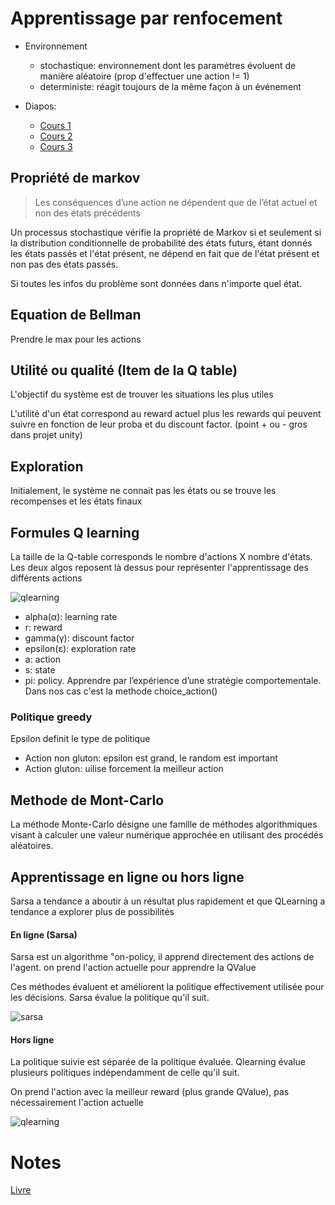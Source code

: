 # Apprentissage par renfocement

- Environnement
    - stochastique: environnement dont les paramètres évoluent de manière aléatoire (prop d'effectuer une action != 1)
    - deterministe: réagit toujours de la même façon à un événement

- Diapos:
    - [Cours 1](https://docs.google.com/presentation/d/1YFeBtXoECruUklXCQTe8olgPqZTGmHQZ9vqrSOANhGk/edit#slide=id.g63da1a4385_0_0)
    - [Cours 2](https://docs.google.com/presentation/d/1ZqeG_44t_xtVw3QNd5bP4sE01DF6hlRkilfb316y9rY/edit#slide=id.g63da1a4385_0_0)
    - [Cours 3](https://docs.google.com/presentation/d/1JVoq354kPodTtU51rCA7MWXeXMR2mr0OdXsHpbMCvWM/edit#slide=id.g63da1a4385_0_0)

## Propriété de markov

> Les conséquences d’une action ne dépendent que de l’état actuel et non des états précédents

Un processus stochastique vérifie la propriété de Markov si et seulement si la distribution conditionnelle de 
probabilité des états futurs, étant donnés les états passés et l'état présent, ne dépend en fait que de l'état présent 
et non pas des états passés.

Si toutes les infos du problème sont données dans n'importe quel état.

## Equation de Bellman

Prendre le max pour les actions

## Utilité ou qualité (Item de la Q table)

L'objectif du système est de trouver les situations les plus utiles

L'utilité d'un état correspond au reward actuel plus les rewards qui peuvent suivre en fonction de leur proba et du discount factor. 
(point + ou - gros dans projet unity)

## Exploration

Initialement, le système ne connait pas les états ou se trouve les recompenses et les états finaux

## Formules Q learning

La taille de la Q-table corresponds le nombre d'actions X nombre d'états. 
Les deux algos reposent là dessus pour représenter l'apprentissage des différents actions


![qlearning](https://media.discordapp.net/attachments/644672581319786500/649003129731284993/unknown.png?width=400&height=32)

- alpha(α): learning rate
- r: reward
- gamma(γ): discount factor
- epsilon(ε): exploration rate
- a: action
- s: state
- pi: policy. Apprendre par l’expérience d’une stratégie comportementale. Dans nos cas c'est la methode choice_action()

### Politique greedy

Epsilon definit le type de politique
- Action non gluton: epsilon est grand, le random est important
- Action gluton: uilise forcement la meilleur action

## Methode de Mont-Carlo

La méthode Monte-Carlo désigne une famille de méthodes algorithmiques visant à calculer une valeur numérique approchée 
en utilisant des procédés aléatoires.

## Apprentissage en ligne ou hors ligne

Sarsa a tendance a aboutir à un résultat plus rapidement et que QLearning a tendance a explorer plus de possibilités

#### En ligne (Sarsa)
Sarsa est un algorithme "on-policy, il apprend directement des actions de l'agent. on prend l'action actuelle pour apprendre la QValue
    
Ces méthodes évaluent et améliorent la politique effectivement utilisée pour les décisions. Sarsa évalue la politique
 qu'il suit.
 
![sarsa](https://media.discordapp.net/attachments/644672581319786500/649003059350994962/unknown.png?width=400&height=30)

#### Hors ligne
La politique suivie est séparée de la politique évaluée. Qlearning évalue plusieurs politiques indépendamment de 
celle qu'il suit. 

On prend l'action avec la meilleur reward (plus grande QValue), pas nécessairement l'action actuelle

![qlearning](https://media.discordapp.net/attachments/644672581319786500/649003129731284993/unknown.png?width=400&height=32)

# Notes

[Livre](http://incompleteideas.net/book/bookdraft2017nov5.pdf)
